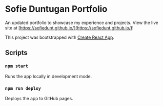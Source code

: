 # Sofie Duntugan Portfolio

An updated portfolio to showcase my experience and projects. View the live site
at [https://sofiedunt.github.io/](https://sofiedunt.github.io/)!

This project was bootstrapped with [Create React App](https://github.com/facebook/create-react-app).

## Scripts

### `npm start`

Runs the app locally in development mode.

### `npm run deploy`

Deploys the app to GitHub pages.
